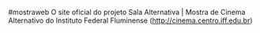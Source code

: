 #mostraweb
O site oficial do projeto Sala Alternativa | Mostra de Cinema Alternativo do Instituto Federal Fluminense (http://cinema.centro.iff.edu.br)
